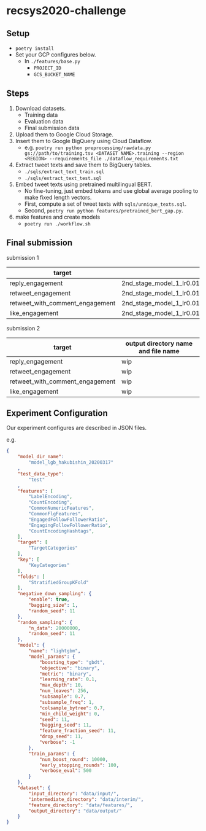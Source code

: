 # recsys2020-challenge

## Setup

- `poetry install`
- Set your GCP configures below.
  - In `./features/base.py`
    - `PROJECT_ID`
    - `GCS_BUCKET_NAME`

## Steps

1. Download datasets.
    - Training data
    - Evaluation data
    - Final submission data
2. Upload them to Google Cloud Storage.
3. Insert them to Google BigQuery using Cloud Dataflow.
    - e.g. `poetry run python preprocessing/rawdata.py gs://path/to/training.tsv <DATASET NAME>.training --region <REGION> --requirements_file ./dataflow_requirements.txt`
4. Extract tweet texts and save them to BigQuery tables.
    - `./sqls/extract_text_train.sql`
    - `./sqls/extract_text_test.sql`
5. Embed tweet texts using pretrained multilingual BERT.
    - No fine-tuning, just embed tokens and use global average pooling to make fixed length vectors.
    - First, compute a set of tweet texts with `sqls/unnique_texts.sql`.
    - Second, `poetry run python features/pretrained_bert_gap.py`.
6. make features and create models
    - `poetry run ./workflow.sh`

## Final submission

submission 1

target | output directory name and file name
-- | --
reply_engagement | 2nd_stage_model_1_lr0.01_models5_data1000000/reply_engagement_submission_test.csv
retweet_engagement | 2nd_stage_model_1_lr0.01_models5_data1000000/retweet_engagement_submission_test.csv
retweet_with_comment_engagement | 2nd_stage_model_1_lr0.01_models5_data1000000/retweet_with_comment_engagement_submission_test.csv
like_engagement | 2nd_stage_model_1_lr0.01_models5_data100000/like_engagement_submission_test.csv

submission 2

target | output directory name and file name
-- | --
reply_engagement | wip
retweet_engagement | wip
retweet_with_comment_engagement | wip
like_engagement | wip

## Experiment Configuration

Our experiment configures are described in JSON files.

e.g.
```json
{
    "model_dir_name":
        "model_lgb_hakubishin_20200317"
    ,
    "test_data_type":
        "test"
    ,
    "features": [
        "LabelEncoding",
        "CountEncoding",
        "CommonNumericFeatures",
        "CommonFlgFeatures",
        "EngagedFollowFollowerRatio",
        "EngagingFollowFollowerRatio",
        "CountEncodingHashtags",
    ],
    "target": [
        "TargetCategories"
    ],
    "key": [
        "KeyCategories"
    ],
    "folds": [
        "StratifiedGroupKFold"
    ],
    "negative_down_sampling": {
        "enable": true,
        "bagging_size": 1,
        "random_seed": 11
    },
    "random_sampling": {
        "n_data": 20000000,
        "random_seed": 11
    },
    "model": {
        "name": "lightgbm",
        "model_params": {
            "boosting_type": "gbdt",
            "objective": "binary",
            "metric": "binary",
            "learning_rate": 0.1,
            "max_depth": 10,
            "num_leaves": 256,
            "subsample": 0.7,
            "subsample_freq": 1,
            "colsample_bytree": 0.7,
            "min_child_weight": 0,
            "seed": 11,
            "bagging_seed": 11,
            "feature_fraction_seed": 11,
            "drop_seed": 11,
            "verbose": -1
        },
        "train_params": {
            "num_boost_round": 10000,
            "early_stopping_rounds": 100,
            "verbose_eval": 500
        }
    },
    "dataset": {
        "input_directory": "data/input/",
        "intermediate_directory": "data/interim/",
        "feature_directory": "data/features/",
        "output_directory": "data/output/"
    }
}
```
